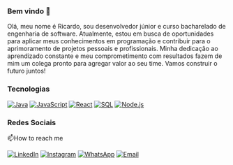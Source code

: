 ### Bem vindo 🌱

<!--
**Rickccastro/Rickccastro** is a ✨ _special_ ✨ repository because its `README.md` (this file) appears on your GitHub profile.

Here are some ideas to get you started:

- 🔭 I’m currently working on ...
- 🌱 I’m currently learning ...
- 👯 I’m looking to collaborate on ...
- 🤔 I’m looking for help with ...
- 💬 Ask me about ...
- 📫 How to reach me: ...
- 😄 Pronouns: ...
- ⚡ Fun fact: ...
-->
Olá, meu nome é Ricardo, sou desenvolvedor júnior e curso bacharelado de engenharia de software. Atualmente, estou em busca de oportunidades para aplicar meus conhecimentos em programação e contribuir para o aprimoramento de  projetos pessoais e profissionais. Minha dedicação ao aprendizado constante e meu comprometimento com resultados fazem de mim um colega pronto para agregar valor ao seu time. 
Vamos construir o futuro juntos!

### Tecnologias

[![Java](https://img.shields.io/badge/Java-007396?style=flat-square&logo=java&logoColor=white)](https://www.java.com/)
[![JavaScript](https://img.shields.io/badge/JavaScript-F7DF1E?style=flat-square&logo=javascript&logoColor=black)](https://developer.mozilla.org/en-US/docs/Web/JavaScript)
[![React](https://img.shields.io/badge/React-1E90FF?style=flat-square&logo=react&logoColor=white)](https://reactjs.org/)
[![SQL](https://img.shields.io/badge/SQL-4479A1?style=flat-square&logo=postgresql&logoColor=white)](https://www.postgresql.org/)
[![Node.js](https://img.shields.io/badge/Node.js-339933?style=flat-square&logo=node.js&logoColor=white)](https://nodejs.org/)

### Redes Sociais

📫How to reach me

[![LinkedIn](https://img.shields.io/badge/LinkedIn-blue?style=flat-square&logo=linkedin)](https://www.linkedin.com/in/rickccastro)
[![Instagram](https://img.shields.io/badge/Instagram-gray?style=flat-square&logo=instagram)](https://www.instagram.com/rickccastro)
[![WhatsApp](https://img.shields.io/badge/WhatsApp-gray?style=flat-square&logo=whatsapp)](https://wa.me/5571992907777)
[![Email](https://img.shields.io/badge/Email-gray?style=flat-square&logo=gmail)](mailto:ricardo.castro.linkedin@gmail.com)
